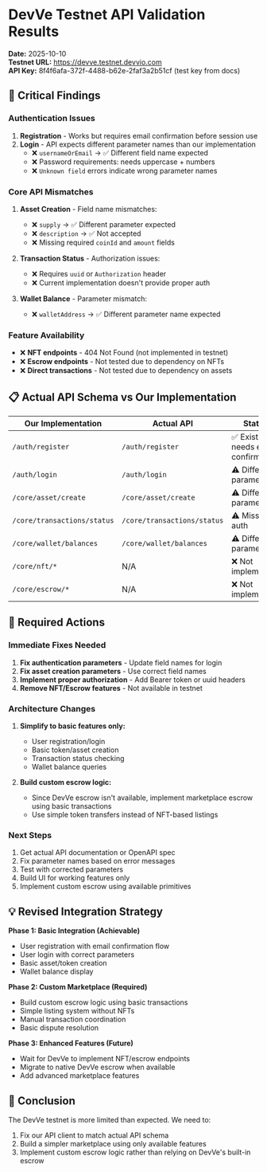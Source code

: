 # DevVe Testnet API Validation Results

**Date:** 2025-10-10  
**Testnet URL:** https://devve.testnet.devvio.com  
**API Key:** 8f4f6afa-372f-4488-b62e-2faf3a2b51cf (test key from docs)

## 🚨 Critical Findings

### Authentication Issues
1. **Registration** - Works but requires email confirmation before session use
2. **Login** - API expects different parameter names than our implementation
   - ❌ `usernameOrEmail` → ✅ Different field name expected
   - ❌ Password requirements: needs uppercase + numbers
   - ❌ `Unknown field` errors indicate wrong parameter names

### Core API Mismatches
1. **Asset Creation** - Field name mismatches:
   - ❌ `supply` → ✅ Different parameter expected
   - ❌ `description` → ✅ Not accepted
   - ❌ Missing required `coinId` and `amount` fields

2. **Transaction Status** - Authorization issues:
   - ❌ Requires `uuid` or `Authorization` header
   - ❌ Current implementation doesn't provide proper auth

3. **Wallet Balance** - Parameter mismatch:
   - ❌ `walletAddress` → ✅ Different parameter name expected

### Feature Availability
- ❌ **NFT endpoints** - 404 Not Found (not implemented in testnet)
- ❌ **Escrow endpoints** - Not tested due to dependency on NFTs
- ❌ **Direct transactions** - Not tested due to dependency on assets

## 📋 Actual API Schema vs Our Implementation

| Our Implementation | Actual API | Status |
|-------------------|------------|---------|
| `/auth/register` | `/auth/register` | ✅ Exists, needs email confirmation |
| `/auth/login` | `/auth/login` | ⚠️ Different parameters |
| `/core/asset/create` | `/core/asset/create` | ⚠️ Different parameters |
| `/core/transactions/status` | `/core/transactions/status` | ⚠️ Missing auth |
| `/core/wallet/balances` | `/core/wallet/balances` | ⚠️ Different parameters |
| `/core/nft/*` | N/A | ❌ Not implemented |
| `/core/escrow/*` | N/A | ❌ Not implemented |

## 🔧 Required Actions

### Immediate Fixes Needed
1. **Fix authentication parameters** - Update field names for login
2. **Fix asset creation parameters** - Use correct field names
3. **Implement proper authorization** - Add Bearer token or uuid headers
4. **Remove NFT/Escrow features** - Not available in testnet

### Architecture Changes
1. **Simplify to basic features only:**
   - User registration/login
   - Basic token/asset creation
   - Transaction status checking
   - Wallet balance queries

2. **Build custom escrow logic:**
   - Since DevVe escrow isn't available, implement marketplace escrow using basic transactions
   - Use simple token transfers instead of NFT-based listings

### Next Steps
1. Get actual API documentation or OpenAPI spec
2. Fix parameter names based on error messages
3. Test with corrected parameters
4. Build UI for working features only
5. Implement custom escrow using available primitives

## 💡 Revised Integration Strategy

**Phase 1: Basic Integration (Achievable)**
- User registration with email confirmation flow
- User login with correct parameters  
- Basic asset/token creation
- Wallet balance display

**Phase 2: Custom Marketplace (Required)**
- Build custom escrow logic using basic transactions
- Simple listing system without NFTs
- Manual transaction coordination
- Basic dispute resolution

**Phase 3: Enhanced Features (Future)**
- Wait for DevVe to implement NFT/escrow endpoints
- Migrate to native DevVe escrow when available
- Add advanced marketplace features

## 🎯 Conclusion

The DevVe testnet is more limited than expected. We need to:
1. Fix our API client to match actual API schema
2. Build a simpler marketplace using only available features
3. Implement custom escrow logic rather than relying on DevVe's built-in escrow